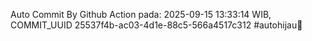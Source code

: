 Auto Commit By Github Action pada: 2025-09-15 13:33:14 WIB, COMMIT_UUID 25537f4b-ac03-4d1e-88c5-566a4517c312 #autohijau🗿
